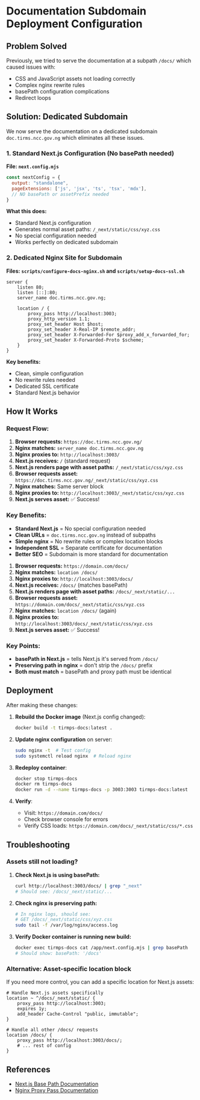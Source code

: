 # Documentation Subdomain Deployment Configuration

## Problem Solved

Previously, we tried to serve the documentation at a subpath `/docs/` which caused issues with:
- CSS and JavaScript assets not loading correctly
- Complex nginx rewrite rules
- basePath configuration complications
- Redirect loops

## Solution: Dedicated Subdomain

We now serve the documentation on a dedicated subdomain `doc.tirms.ncc.gov.ng` which eliminates all these issues.

### 1. Standard Next.js Configuration (No basePath needed)

**File: `next.config.mjs`**

```js
const nextConfig = {
  output: "standalone",
  pageExtensions: ['js', 'jsx', 'ts', 'tsx', 'mdx'],
  // NO basePath or assetPrefix needed
}
```

**What this does:**
- Standard Next.js configuration
- Generates normal asset paths: `/_next/static/css/xyz.css`
- No special configuration needed
- Works perfectly on dedicated subdomain

### 2. Dedicated Nginx Site for Subdomain

**Files: `scripts/configure-docs-nginx.sh` and `scripts/setup-docs-ssl.sh`**

```nginx
server {
    listen 80;
    listen [::]:80;
    server_name doc.tirms.ncc.gov.ng;
    
    location / {
        proxy_pass http://localhost:3003;
        proxy_http_version 1.1;
        proxy_set_header Host $host;
        proxy_set_header X-Real-IP $remote_addr;
        proxy_set_header X-Forwarded-For $proxy_add_x_forwarded_for;
        proxy_set_header X-Forwarded-Proto $scheme;
    }
}
```

**Key benefits:**
- Clean, simple configuration
- No rewrite rules needed
- Dedicated SSL certificate
- Standard Next.js behavior

## How It Works

### Request Flow:

1. **Browser requests:** `https://doc.tirms.ncc.gov.ng/`
2. **Nginx matches:** `server_name doc.tirms.ncc.gov.ng`
3. **Nginx proxies to:** `http://localhost:3003/`
4. **Next.js receives:** `/` (standard request)
5. **Next.js renders page with asset paths:** `/_next/static/css/xyz.css`
6. **Browser requests asset:** `https://doc.tirms.ncc.gov.ng/_next/static/css/xyz.css`
7. **Nginx matches:** Same server block
8. **Nginx proxies to:** `http://localhost:3003/_next/static/css/xyz.css`
9. **Next.js serves asset:** ✅ Success!

### Key Benefits:

- **Standard Next.js** = No special configuration needed
- **Clean URLs** = `doc.tirms.ncc.gov.ng` instead of subpaths
- **Simple nginx** = No rewrite rules or complex location blocks
- **Independent SSL** = Separate certificate for documentation
- **Better SEO** = Subdomain is more standard for documentation

1. **Browser requests:** `https://domain.com/docs/`
2. **Nginx matches:** `location /docs/`
3. **Nginx proxies to:** `http://localhost:3003/docs/`
4. **Next.js receives:** `/docs/` (matches basePath)
5. **Next.js renders page with asset paths:** `/docs/_next/static/...`
6. **Browser requests asset:** `https://domain.com/docs/_next/static/css/xyz.css`
7. **Nginx matches:** `location /docs/` (again)
8. **Nginx proxies to:** `http://localhost:3003/docs/_next/static/css/xyz.css`
9. **Next.js serves asset:** ✅ Success!

### Key Points:

- **basePath in Next.js** = tells Next.js it's served from `/docs/`
- **Preserving path in nginx** = don't strip the `/docs/` prefix
- **Both must match** = basePath and proxy path must be identical

## Deployment

After making these changes:

1. **Rebuild the Docker image** (Next.js config changed):
   ```bash
   docker build -t tirmps-docs:latest .
   ```

2. **Update nginx configuration** on server:
   ```bash
   sudo nginx -t  # Test config
   sudo systemctl reload nginx  # Reload nginx
   ```

3. **Redeploy container**:
   ```bash
   docker stop tirmps-docs
   docker rm tirmps-docs
   docker run -d --name tirmps-docs -p 3003:3003 tirmps-docs:latest
   ```

4. **Verify**:
   - Visit: `https://domain.com/docs/`
   - Check browser console for errors
   - Verify CSS loads: `https://domain.com/docs/_next/static/css/*.css`

## Troubleshooting

### Assets still not loading?

1. **Check Next.js is using basePath:**
   ```bash
   curl http://localhost:3003/docs/ | grep "_next"
   # Should see: /docs/_next/static/...
   ```

2. **Check nginx is preserving path:**
   ```bash
   # In nginx logs, should see:
   # GET /docs/_next/static/css/xyz.css
   sudo tail -f /var/log/nginx/access.log
   ```

3. **Verify Docker container is running new build:**
   ```bash
   docker exec tirmps-docs cat /app/next.config.mjs | grep basePath
   # Should show: basePath: '/docs'
   ```

### Alternative: Asset-specific location block

If you need more control, you can add a specific location for Next.js assets:

```nginx
# Handle Next.js assets specifically
location ~ ^/docs/_next/static/ {
    proxy_pass http://localhost:3003;
    expires 1y;
    add_header Cache-Control "public, immutable";
}

# Handle all other /docs/ requests
location /docs/ {
    proxy_pass http://localhost:3003/docs/;
    # ... rest of config
}
```

## References

- [Next.js Base Path Documentation](https://nextjs.org/docs/app/api-reference/next-config-js/basePath)
- [Nginx Proxy Pass Documentation](https://nginx.org/en/docs/http/ngx_http_proxy_module.html#proxy_pass)

